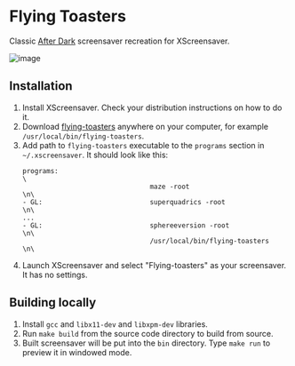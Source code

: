 # Flying Toasters

Classic [After Dark](https://en.wikipedia.org/wiki/After_Dark_(software)) screensaver recreation for XScreensaver.

![image](https://user-images.githubusercontent.com/1062217/231195791-1b5be6d7-5461-4243-8199-2a7dc88458d4.png)

## Installation

1. Install XScreensaver. Check your distribution instructions on how to do it.
2. Download [flying-toasters](https://github.com/torunar/flying-toasters-xscreensaver/releases/latest) anywhere on your computer, for example `/usr/local/bin/flying-toasters`.
3. Add path to `flying-toasters` executable to the `programs` section in `~/.xscreensaver`. It should look like this:
    ```
    programs:                                                                     \
                                    maze -root                                  \n\
    - GL:                           superquadrics -root                         \n\
    ...
    - GL:                           sphereeversion -root                        \n\
                                    /usr/local/bin/flying-toasters              \n\
    ```
4. Launch XScreensaver and select "Flying-toasters" as your screensaver. It has no settings.

## Building locally

1. Install `gcc` and `libx11-dev` and `libxpm-dev` libraries.
2. Run `make build` from the source code directory to build from source.
3. Built screensaver will be put into the `bin` directory. Type `make run` to preview it in windowed mode.
